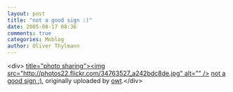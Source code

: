```yaml
---
layout: post
title: "not a good sign :)"
date: 2005-08-17 08:36
comments: true
categories: Moblog
author: Oliver Thylmann
---
```



&lt;div&gt;	[ title=&quot;photo sharing&quot;&gt;&lt;img src=&quot;http://photos22.flickr.com/34763527_a242bdc8de.jpg&quot; alt=&quot;&quot; /&gt;](http://www.flickr.com/photos/oliver/34763527/)	[not a good sign :)](http://www.flickr.com/photos/oliver/34763527/), originally uploaded by [owt](http://www.flickr.com/people/oliver/).&lt;/div&gt;					


